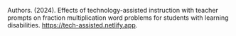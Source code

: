 Authors. (2024). Effects of technology-assisted instruction with teacher prompts on fraction multiplication word problems for students with learning disabilities. https://tech-assisted.netlify.app.


